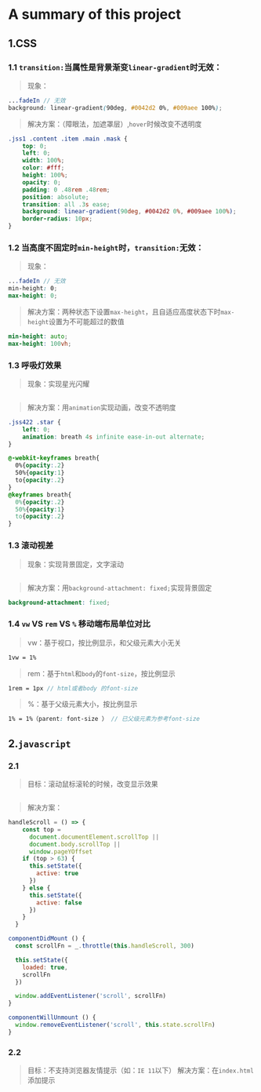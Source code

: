 # A summary of this project

## 1.CSS

### 1.1 `transition:`当属性是背景渐变`linear-gradient`时无效：

> 现象：

```scss
...fadeIn // 无效
background: linear-gradient(90deg, #0042d2 0%, #009aee 100%);
```
> 解决方案：（障眼法，加遮罩层）,`hover`时候改变不透明度

```scss
.jss1 .content .item .main .mask {
    top: 0;
    left: 0;
    width: 100%;
    color: #fff;
    height: 100%;
    opacity: 0;
    padding: 0 .48rem .48rem;
    position: absolute;
    transition: all .3s ease;
    background: linear-gradient(90deg, #0042d2 0%, #009aee 100%);
    border-radius: 10px;
}
```

### 1.2 当高度不固定时`min-height`时，`transition:`无效：

> 现象：

```scss
...fadeIn // 无效
min-height: 0;
max-height: 0;
```

> 解决方案：两种状态下设置`max-height`，且自适应高度状态下时`max-height`设置为不可能超过的数值

```scss
min-height: auto;
max-height: 100vh;
```

### 1.3 呼吸灯效果

> 现象：实现星光闪耀

```scss
```

> 解决方案：用`animation`实现动画，改变不透明度

```scss
.jss422 .star {
    left: 0;
    animation: breath 4s infinite ease-in-out alternate;
}

@-webkit-keyframes breath{
  0%{opacity:.2}
  50%{opacity:1}
  to{opacity:.2}
}
@keyframes breath{
  0%{opacity:.2}
  50%{opacity:1}
  to{opacity:.2}
}
```


### 1.3 滚动视差

> 现象：实现背景固定，文字滚动

```scss
```

> 解决方案：用`background-attachment: fixed;`实现背景固定

```scss
background-attachment: fixed;
```


### 1.4 `vw` VS `rem` VS `%` 移动端布局单位对比

> vw：基于视口，按比例显示，和父级元素大小无关

```scss
1vw = 1%
```

> rem：基于`html`和`body`的`font-size`，按比例显示

```scss
1rem = 1px // html或者body 的font-size
```

> %：基于父级元素大小，按比例显示

```scss
1% = 1%（parent: font-size ） // 已父级元素为参考font-size
```

## 2.`javascript`

### 2.1 

> 目标：滚动鼠标滚轮的时候，改变显示效果

```scss
```

> 解决方案：

```jsx
handleScroll = () => {
    const top =
      document.documentElement.scrollTop ||
      document.body.scrollTop ||
      window.pageYOffset
    if (top > 63) {
      this.setState({
        active: true
      })
    } else {
      this.setState({
        active: false
      })
    }
  }

componentDidMount () {
  const scrollFn = _.throttle(this.handleScroll, 300)

  this.setState({
    loaded: true,
    scrollFn
  })

  window.addEventListener('scroll', scrollFn)
}

componentWillUnmount () {
  window.removeEventListener('scroll', this.state.scrollFn)
}
```

### 2.2 

> 目标：不支持浏览器友情提示（如：`IE 11`以下）
> 解决方案：在`index.html`添加提示

```jsx
```
